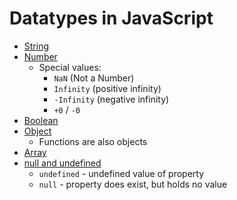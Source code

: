 # Datatypes in JavaScript

- [String](./string.js)
- [Number](./number.js)
    - Special values:
        - `NaN` (Not a Number)
        - `Infinity` (positive infinity)
        - `-Infinity` (negative infinity)
        - `+0` / `-0`
- [Boolean](./boolean.js)
- [Object](./object.js)
    - Functions are also objects
- [Array](./array.js)
- [null and undefined](./null-and-undefined.js)
    - `undefined` - undefined value of property
    - `null` - property does exist, but holds no value